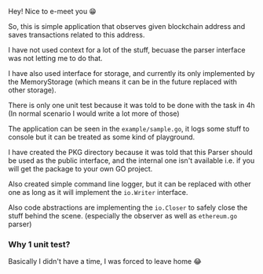 Hey! Nice to e-meet you 😁

So, this is simple application that observes given blockchain
address and saves transactions related to this address.

I have not used context for a lot of the stuff, becuase
the parser interface was not letting me to do that.

I have also used interface for storage, and currently its
only implemented by the MemoryStorage (which means it can
be in the future replaced with other storage).

There is only one unit test because it was told to be done
with the task in 4h (In normal scenario I would write
a lot more of those)

The application can be seen in the `example/sample.go`, it
logs some stuff to console but it can be treated as some
kind of playground.

I have created the PKG directory because it was told that
this Parser should be used as the public interface, and 
the internal one isn't available i.e. if you will get the
package to your own GO project.

Also created simple command line logger, but it can be
replaced with other one as long as it will implement the
`io.Writer` interface.

Also code abstractions are implementing the `io.Closer`
to safely close the stuff behind the scene. (especially 
the observer as well as `ethereum.go` parser)

### Why 1 unit test?
Basically I didn't have a time, I was forced to leave home 😂

